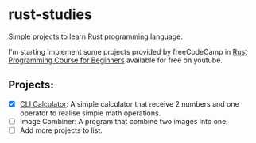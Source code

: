 # rust-studies
Simple projects to learn Rust programming language.

I'm starting implement some projects provided by freeCodeCamp in [Rust Programming Course for Beginners](https://www.youtube.com/watch?v=MsocPEZBd-M) available for free on youtube.

## Projects:
- [x] [CLI Calculator](calculator/): A simple calculator that receive 2 numbers and one operator to realise simple math operations.
- [ ] Image Combiner: A program that combine two images into one.
- [ ] Add more projects to list.
